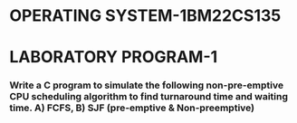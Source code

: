 # OPERATING SYSTEM-1BM22CS135
<h1>LABORATORY PROGRAM-1</h1>
<h3>Write a C program to simulate the following non-pre-emptive CPU scheduling algorithm to find turnaround time and waiting time.
A) FCFS, B) SJF (pre-emptive & Non-preemptive)</h3>
